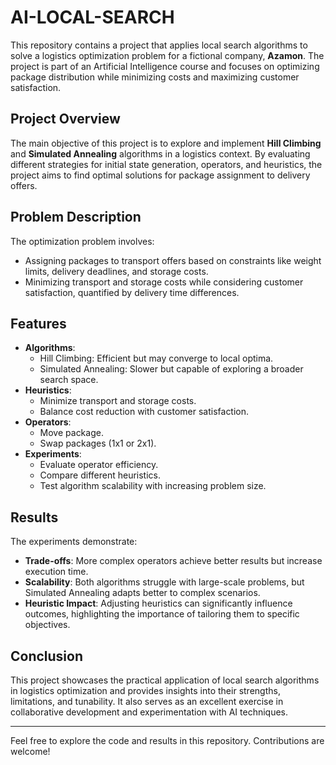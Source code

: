 # AI-LOCAL-SEARCH

This repository contains a project that applies local search algorithms to solve a logistics optimization problem for a fictional company, **Azamon**. The project is part of an Artificial Intelligence course and focuses on optimizing package distribution while minimizing costs and maximizing customer satisfaction.

## Project Overview

The main objective of this project is to explore and implement **Hill Climbing** and **Simulated Annealing** algorithms in a logistics context. By evaluating different strategies for initial state generation, operators, and heuristics, the project aims to find optimal solutions for package assignment to delivery offers.

## Problem Description

The optimization problem involves:
- Assigning packages to transport offers based on constraints like weight limits, delivery deadlines, and storage costs.
- Minimizing transport and storage costs while considering customer satisfaction, quantified by delivery time differences.

## Features

- **Algorithms**: 
  - Hill Climbing: Efficient but may converge to local optima.
  - Simulated Annealing: Slower but capable of exploring a broader search space.
- **Heuristics**: 
  - Minimize transport and storage costs.
  - Balance cost reduction with customer satisfaction.
- **Operators**: 
  - Move package.
  - Swap packages (1x1 or 2x1).
- **Experiments**:
  - Evaluate operator efficiency.
  - Compare different heuristics.
  - Test algorithm scalability with increasing problem size.

## Results

The experiments demonstrate:
- **Trade-offs**: More complex operators achieve better results but increase execution time.
- **Scalability**: Both algorithms struggle with large-scale problems, but Simulated Annealing adapts better to complex scenarios.
- **Heuristic Impact**: Adjusting heuristics can significantly influence outcomes, highlighting the importance of tailoring them to specific objectives.

## Conclusion

This project showcases the practical application of local search algorithms in logistics optimization and provides insights into their strengths, limitations, and tunability. It also serves as an excellent exercise in collaborative development and experimentation with AI techniques.

---

Feel free to explore the code and results in this repository. Contributions are welcome!


